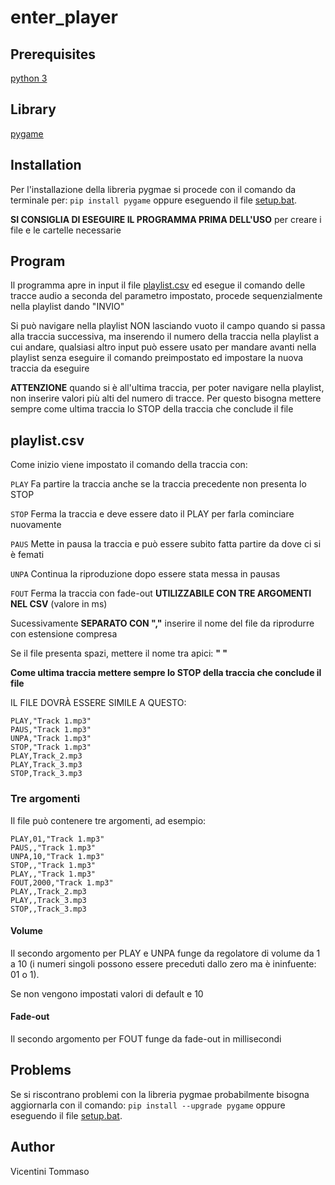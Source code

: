 ﻿# enter_player


## Prerequisites
[python 3](https://www.python.org/downloads/)

## Library
[pygame](https://www.pygame.org/news)

## Installation
Per l'installazione della libreria pygmae si procede con il comando da terminale per: `pip install pygame` oppure eseguendo il file [setup.bat](\etc\setup.bat).

**SI CONSIGLIA DI ESEGUIRE IL PROGRAMMA PRIMA DELL'USO** per creare i file e le cartelle necessarie

## Program
Il programma apre in input il file [playlist.csv](\bin\playlist.csv) ed esegue il comando delle tracce audio a seconda del parametro impostato, procede sequenzialmente nella playlist dando "INVIO"

Si può navigare nella playlist NON lasciando vuoto il campo quando si passa alla traccia successiva, ma inserendo il numero della traccia nella playlist a cui andare, qualsiasi altro input può essere usato per mandare avanti nella playlist senza eseguire il comando preimpostato ed impostare la nuova traccia da eseguire

**ATTENZIONE** quando si è all'ultima traccia, per poter navigare nella playlist, non inserire valori più alti del numero di tracce. Per questo bisogna mettere sempre come ultima traccia lo STOP della traccia che conclude il file

## playlist.csv
Come inizio viene impostato il comando della traccia con:

`PLAY` Fa partire la traccia anche se la traccia precedente non presenta lo STOP

`STOP` Ferma la traccia e deve essere dato il PLAY per farla cominciare nuovamente

`PAUS` Mette in pausa la traccia e può essere subito fatta partire da dove ci si è femati

`UNPA` Continua la riproduzione dopo essere stata messa in pausas

`FOUT` Ferma la traccia con fade-out **UTILIZZABILE CON TRE ARGOMENTI NEL CSV** (valore in ms)

Sucessivamente **SEPARATO CON ","** inserire il nome del file da riprodurre con estensione compresa

Se il file presenta spazi, mettere il nome tra apici: **" "**

**Come ultima traccia mettere sempre lo STOP della traccia che conclude il file**

IL FILE DOVRÀ ESSERE SIMILE A QUESTO:

    PLAY,"Track 1.mp3"
    PAUS,"Track 1.mp3"
    UNPA,"Track 1.mp3"
    STOP,"Track 1.mp3"
    PLAY,Track_2.mp3
    PLAY,Track_3.mp3
    STOP,Track_3.mp3

### Tre argomenti
Il file può contenere tre argomenti, ad esempio:

    PLAY,01,"Track 1.mp3"
    PAUS,,"Track 1.mp3"
    UNPA,10,"Track 1.mp3"
    STOP,,"Track 1.mp3"
    PLAY,,"Track 1.mp3"
    FOUT,2000,"Track 1.mp3"
    PLAY,,Track_2.mp3
    PLAY,,Track_3.mp3
    STOP,,Track_3.mp3

#### Volume
Il secondo argomento per PLAY e UNPA funge da regolatore di volume da 1 a 10 (i numeri singoli possono essere preceduti dallo zero ma è ininfuente: 01 o 1).

Se non vengono impostati valori di default e 10

#### Fade-out
Il secondo argomento per FOUT funge da fade-out in millisecondi

## Problems
Se si riscontrano problemi con la libreria pygmae probabilmente bisogna aggiornarla con il comando: `pip install --upgrade pygame` oppure eseguendo il file [setup.bat](\etc\setup.bat).

## Author
Vicentini Tommaso

